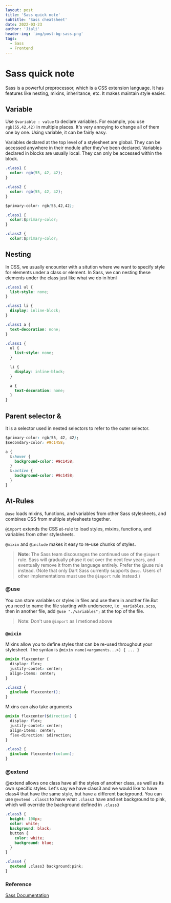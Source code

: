 ```yaml
---
layout: post
title: 'Sass quick note'
subtitle: 'Sass cheatsheet'
date: 2022-03-23
author: 'Jiali'
header-img: 'img/post-bg-sass.png'
tags:
  - Sass
  - Frontend
---
```


# Sass quick note

Sass is a powerful preprocessor, which is a CSS extension language. It has features like nesting, mixins, inheritance, etc. It makes maintain style easier.

## Variable

Use `$variable : value` to declare variables. For example, you use `rgb(55,42,42)` in multiple places. It's very annoying to change all of them one by one. Using variable, it can be fairly easy.

Variables declared at the top level of a stylesheet are global. They can be accessed anywhere in their module after they’ve been declared. Variables declared in blocks are usually local. They can only be accessed within the block.

```css
.class1 {
  color: rgb(55, 42, 42);
}

.class2 {
  color: rgb(55, 42, 42);
}
```

```css
$primary-color: rgb(55,42,42);

.class1 {
  color:$primary-color;
}

.class2 {
  color:$primary-color;
```

## Nesting

In CSS, we usually encounter with a sitution where we want to specify style for elements under a class or element. In Sass, we can nesting these elements under the class just like what we do in html

```css
.class1 ul {
  list-style: none;
}

.class1 li {
  display: inline-block;
}

.class1 a {
  text-decoration: none;
}
```

```css
.class1 {
  ul {
    list-style: none;
  }

  li {
    display: inline-block;
  }

  a {
    text-decoration: none;
  }
}
```

## Parent selector &

It is a selector used in nested selectors to refer to the outer selector.

```css
$primary-color: rgb(55, 42, 42);
$secondary-color: #9c1458;

a {
  &:hover {
    background-color: #9c1458;
  }
  &:active {
    background-color: #9c1458;
  }
}
```

## At-Rules

`@use` loads mixins, functions, and variables from other Sass stylesheets, and combines CSS from multiple stylesheets together.

`@import` extends the CSS at-rule to load styles, mixins, functions, and variables from other stylesheets.

`@mixin` and `@include` makes it easy to re-use chunks of styles.

> **Note**: The Sass team discourages the continued use of the `@import` rule. Sass will gradually phase it out over the next few years, and eventually remove it from the language entirely. Prefer the @use rule instead. (Note that only Dart Sass currently supports `@use.` Users of other implementations must use the `@import` rule instead.)

### @use

You can store variables or styles in files and use them in another file.But you need to name the file starting with underscore, i.e `_variables.scss`, then in another file, add `@use "./variables";` at the top of the file.

> Note: Don't use `@import` as I metioned above

### `@mixin`

Mixins allow you to define styles that can be re-used throughout your stylesheet. The syntax is `@mixin name(<arguments...>) { ... }`

```css
@mixin flexcenter {
  display: flex;
  justify-contet: center;
  align-items: center;
}

.class2 {
  @include flexcenter();
}
```

Mixins can also take arguments

```css
@mixin flexcenter($direction) {
  display: flex;
  justify-contet: center;
  align-items: center;
  flex-direction: $direction;
}

.class2 {
  @include flexcenter(column);
}
```

### @extend

@extend allows one class have all the styles of another class, as well as its own specific styles.
Let's say we have class3 and we would like to have class4 that have the same style, but have a different background. You can use `@extend .class3` to have what `.class3` have and set background to pink, which will override the background defined in `.class3`

```css
.class3 {
  height: 100px;
  color: white;
  background: black;
  button {
    color: white;
    background: blue;
  }
}
```

```css
.class4 {
  @extend .class3 background:pink;
}
```

### Reference

[Sass Documentation](https://sass-lang.com/documentation)
